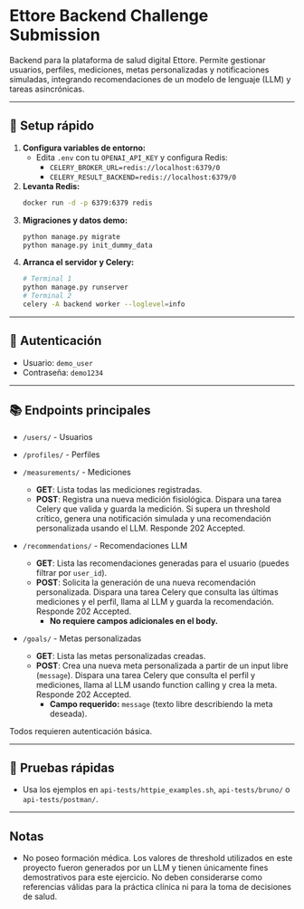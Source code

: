 # Ettore Backend Challenge Submission

Backend para la plataforma de salud digital Ettore. Permite gestionar usuarios, perfiles, mediciones, metas personalizadas y notificaciones simuladas, integrando recomendaciones de un modelo de lenguaje (LLM) y tareas asincrónicas.

---

## 🚀 Setup rápido

1. **Configura variables de entorno:**
   - Edita `.env` con tu `OPENAI_API_KEY` y configura Redis:
     - `CELERY_BROKER_URL=redis://localhost:6379/0`
     - `CELERY_RESULT_BACKEND=redis://localhost:6379/0`
2. **Levanta Redis:**
   ```bash
   docker run -d -p 6379:6379 redis
   ```
3. **Migraciones y datos demo:**
   ```bash
   python manage.py migrate
   python manage.py init_dummy_data
   ```
4. **Arranca el servidor y Celery:**
   ```bash
   # Terminal 1
   python manage.py runserver
   # Terminal 2
   celery -A backend worker --loglevel=info
   ```

---

## 🔑 Autenticación
- Usuario: `demo_user`
- Contraseña: `demo1234`

---

## 📚 Endpoints principales

- `/users/` - Usuarios
- `/profiles/` - Perfiles

- `/measurements/` - Mediciones
  - **GET**: Lista todas las mediciones registradas.
  - **POST**: Registra una nueva medición fisiológica. Dispara una tarea Celery que valida y guarda la medición. Si supera un threshold crítico, genera una notificación simulada y una recomendación personalizada usando el LLM. Responde 202 Accepted.

- `/recommendations/` - Recomendaciones LLM
  - **GET**: Lista las recomendaciones generadas para el usuario (puedes filtrar por `user_id`).
  - **POST**: Solicita la generación de una nueva recomendación personalizada. Dispara una tarea Celery que consulta las últimas mediciones y el perfil, llama al LLM y guarda la recomendación. Responde 202 Accepted.
    - **No requiere campos adicionales en el body.**

- `/goals/` - Metas personalizadas
  - **GET**: Lista las metas personalizadas creadas.
  - **POST**: Crea una nueva meta personalizada a partir de un input libre (`message`). Dispara una tarea Celery que consulta el perfil y mediciones, llama al LLM usando function calling y crea la meta. Responde 202 Accepted.
    - **Campo requerido:** `message` (texto libre describiendo la meta deseada).

Todos requieren autenticación básica.

---

## 🧪 Pruebas rápidas
- Usa los ejemplos en `api-tests/httpie_examples.sh`, `api-tests/bruno/` o `api-tests/postman/`.

---

## Notas
- No poseo formación médica. Los valores de threshold utilizados en este proyecto fueron generados por un LLM y tienen únicamente fines demostrativos para este ejercicio. No deben considerarse como referencias válidas para la práctica clínica ni para la toma de decisiones de salud.
